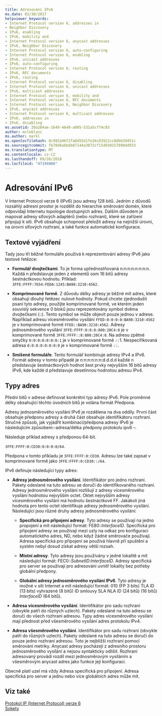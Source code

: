 ```yaml
---
title: Adresování IPv6
ms.date: 03/30/2017
helpviewer_keywords:
- Internet Protocol version 6, addresses in
- Neighbor Discovery
- IPv6, enabling
- IPv6, mobility and
- Internet Protocol version 6, anycast addresses
- IPv6, Neighbor Discovery
- Internet Protocol version 6, auto-configuring
- Internet Protocol version 6, enabling
- IPv6, unicast addresses
- IPv6, auto-configuring
- Internet Protocol version 6, routing
- IPv6, RFC documents
- IPv6, routing
- Internet Protocol version 6, disabling
- Internet Protocol version 6, unicast addresses
- IPv6, multicast addresses
- Internet Protocol version 6, mobility and
- Internet Protocol version 6, RFC documents
- Internet Protocol version 6, Neighbor Discovery
- IPv6, anycast addresses
- Internet Protocol version 6, multicast addresses
- IPv6, addresses in
- IPv6, disabling
ms.assetid: 20a104ae-1649-4649-a005-531a5cf74c93
author: mcleblanc
ms.author: markl
ms.openlocfilehash: 8c992a96f2fa8d55d1fe16c03922cc8dbb39451c
ms.sourcegitcommit: fb78d8abbdb87144a3872cf154930157090dd933
ms.translationtype: MT
ms.contentlocale: cs-CZ
ms.lasthandoff: 09/26/2018
ms.locfileid: "47194006"
---
```

# <a name="ipv6-addressing"></a>Adresování IPv6
V Internet Protocol verze 6 (IPv6) jsou adresy 128 bitů. Jedním z důvodů rozsáhlý adresní prostor je rozdělit do hierarchie směrování domén, které odpovídají Internetu topologie dostupných adres. Dalším důvodem je mapovat adresy síťových adaptérů (nebo rozhraní), které se zařízení připojují k síti. IPv6 obsahuje schopnost přeložit adresy na nejnižší úrovni, na úrovni síťových rozhraní, a také funkce automatické konfigurace.  
  
## <a name="text-representation"></a>Textové vyjádření  
 Tady jsou tři běžné formuláře používá k reprezentování adresy IPv6 jako textové řetězce:  
  
-   **Formulář dvojtečkami**. To je forma upřednostňovaná n:n:n:n:n:n:n:n. Každá n představuje jeden z elementů osm 16 bitů adresy šestnáctkovou hodnotu. Příklad: `3FFE:FFFF:7654:FEDA:1245:BA98:3210:4562`.  
  
-   **Komprimované formě**. Z důvodu délky adresy je běžné mít adres, které obsahují dlouhý řetězec nulové hodnoty. Pokud chcete zjednodušit psaní tyto adresy, použijte komprimované formě, ve kterém jeden souvislý sekvence 0 bloků jsou reprezentovány symbol dvěma dvojtečkami (::). Tento symbol se může objevit pouze jednou v adrese. Například adresu vícesměrového vysílání `FFED:0:0:0:0:BA98:3210:4562` je v komprimované formě `FFED::BA98:3210:4562`. Adresy jednosměrového vysílání `3FFE:FFFF:0:0:8:800:20C4:0` je v komprimované formě `3FFE:FFFF::8:800:20C4:0`. Na adresu zpětné smyčky `0:0:0:0:0:0:0:1` je v komprimované formě `::`1. Nespecifikovaná adresa `0:0:0:0:0:0:0:0` je v komprimované formě `::`.  
  
-   **Smíšené formuláře**. Tento formulář kombinuje adresy IPv4 a IPv6. Formát adresy v tomto případě je n:n:n:n:n:n:d.d.d.d každé n představuje šestnáctkových hodnot šest prvky nejvyšším 16 bitů adresy IPv6, kde každé d představuje desetinnou hodnotou adresu IPv4.  
  
## <a name="address-types"></a>Typy adres  
 Přední bitů v adrese definovat konkrétní typ adresy IPv6. Pole proměnné délky obsahující těchto úvodních bitů je volána formát Předpona.  
  
 Adresy jednosměrového vysílání IPv6 je rozdělena na dva oddíly. První část obsahuje předponu adresy a druhá část obsahuje identifikátoru rozhraní. Stručné způsob, jak vyjádřit kombinaci/předpona adresy IPv6 je následujícím způsobem:-adresa/délka předpony protokolu ipv6 –.  
  
 Následuje příklad adresy s předponou 64-bit.  
  
 `3FFE:FFFF:0:CD30:0:0:0:0/64`.  
  
 Předpona v tomto příkladu je `3FFE:FFFF:0:CD30`. Adresu lze také zapsat v komprimované formě jako `3FFE:FFFF:0:CD30::/64`.  
  
 IPv6 definuje následující typy adres:  
  
-   **Adresy jednosměrového vysílání**. Identifikátor pro jedno rozhraní. Pakety odeslané na tuto adresu se doručí do identifikovaného rozhraní. Adresy jednosměrového vysílání rozlišují z adresy vícesměrového vysílání hodnotou nejvyšším octet. Oktet nejvyšším adresy vícesměrového vysílání má hodnotu šestnáctkové FF. Jakákoli jiná hodnota pro tento octet identifikuje adresy jednosměrového vysílání. Následující jsou různé druhy adresy jednosměrového vysílání:  
  
    -   **Specifická pro připojení adresy**. Tyto adresy se používají na jedno propojení a mít následující formát: FE80::*InterfaceID*. Specifická pro připojení adresy se používají mezi uzly na odkaz pro konfiguraci automatického adres, ND, nebo když žádné směrovače používají. Adresa specifická pro připojení se používá hlavně při spuštění a systém nebyl dosud získat adresy větší rozsah.  
  
    -   **Místní adresy**. Tyto adresy jsou používány v jedné lokalitě a mít následující formát: FEC0::*SubnetID*:*InterfaceID*. Adresy specifická pro server se používají pro adresování uvnitř lokality bez potřeby globální předpony.  
  
    -   **Globální adresy jednosměrového vysílání IPv6**. Tyto adresy je možné v síti Internet a mít následující formát: 010 (FP 3 bits) TLA ID (13 bits) vyhrazené (8 bitů) ID smlouvy SLA NLA ID (24 bitů) (16 bitů) *InterfaceID* (64 bitů).  
  
-   **Adresa vícesměrového vysílání**. Identifikátor pro sadu rozhraní (obvykle patří do různých uzlech). Pakety odeslané na tuto adresu se doručí do všech rozhraní adresou. Typy adres vícesměrového vysílání mají přednost před všesměrového vysílání adres protokolu IPv4.  
  
-   **Adresa všesměrového vysílání**. Identifikátor pro sadu rozhraní (obvykle patří do různých uzlech). Pakety odeslané na tuto adresu se doručí do pouze jedno rozhraní adresou. Toto je nejbližší rozhraní pomocí směrování metriky. Anycast adresy pocházejí z adresního prostoru jednosměrového vysílání a nejsou syntakticky odlišit. Rozhraní adresovaný provádí rozdíl mezi jednosměrovým vysíláním a všesměrovým anycast adres jako funkce její konfiguraci.  
  
 Obecně platí uzel má vždy Adresa specifická pro připojení. Adresa specifická pro server a jednu nebo více globálních adres může mít.  
  
## <a name="see-also"></a>Viz také  
 [Protokol IP (Internet Protocol) verze 6](../../../docs/framework/network-programming/internet-protocol-version-6.md)  
 [Sokety](../../../docs/framework/network-programming/sockets.md)
